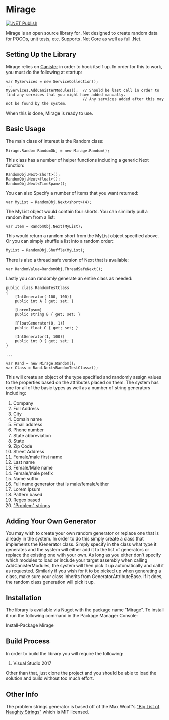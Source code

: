 # Mirage

[![.NET Publish](https://github.com/JaCraig/Mirage/actions/workflows/dotnet-publish.yml/badge.svg)](https://github.com/JaCraig/Mirage/actions/workflows/dotnet-publish.yml)

Mirage is an open source library for .Net designed to create random data for POCOs, unit tests, etc. Supports .Net Core as well as full .Net.

## Setting Up the Library

Mirage relies on [Canister](https://github.com/JaCraig/Canister) in order to hook itself up. In order for this to work, you must do the following at startup:

    var MyServices = new ServiceCollection();
    ...
    MyServices.AddCanisterModules();  // Should be last call in order to find any services that you might have added manually.
                                      // Any services added after this may not be found by the system.
					
When this is done, Mirage is ready to use.

## Basic Usage

The main class of interest is the Random class:

    Mirage.Random RandomObj = new Mirage.Random();
	
This class has a number of helper functions including a generic Next function:

    RandomObj.Next<short>();
	RandomObj.Next<float>();
	RandomObj.Next<TimeSpan>();
	
You can also Specify a number of items that you want returned:

    var MyList = RandomObj.Next<short>(4);
	
The MyList object would contain four shorts. You can similarly pull a random item from a list:

    var Item = RandomObj.Next(MyList);
	
This would return a random short from the MyList object specified above. Or you can simply shuffle a list into a random order:

    MyList = RandomObj.Shuffle(MyList);
	
There is also a thread safe version of Next that is available:

    var RandomValue=RandomObj.ThreadSafeNext();
	
Lastly you can randomly generate an entire class as needed:

    public class RandomTestClass
    {
        [IntGenerator(-100, 100)]
        public int A { get; set; }

        [LoremIpsum]
        public string B { get; set; }

        [FloatGenerator(0, 1)]
        public float C { get; set; }

        [IntGenerator(1, 100)]
        public int D { get; set; }
    }
	
	...
	
	var Rand = new Mirage.Random();
	var Class = Rand.Next<RandomTestClass>();
	
This will create an object of the type specified and randomly assign values to the properties based on the attributes placed on them. The system has one for all of the basic types as well as a number of string generators including:

1. Company
2. Full Address
3. City
4. Domain name
5. Email address
6. Phone number
7. State abbreviation
8. State
9. Zip Code
10. Street Address
11. Female/male first name
12. Last name
13. Female/Male name
14. Female/male prefix
15. Name suffix
16. Full name generator that is male/female/either
17. Lorem Ipsum
18. Pattern based
19. Regex based
20. ["Problem" strings](https://github.com/minimaxir/big-list-of-naughty-strings)


## Adding Your Own Generator

You may wish to create your own random generator or replace one that is already in the system. In order to do this simply create a class that implements the IGenerator class. Simply specify in the class what type it generates and the system will either add it to the list of generators or replace the existing one with your own. As long as you either don't specify which modules to load or include your target assembly when calling AddCanisterModules, the system will then pick it up automatically and call it as requested. Similarly if you wish for it to be picked up when generating a class, make sure your class inherits from GeneratorAttributeBase. If it does, the random class generation will pick it up.

## Installation

The library is available via Nuget with the package name "Mirage". To install it run the following command in the Package Manager Console:

Install-Package Mirage

## Build Process

In order to build the library you will require the following:

1. Visual Studio 2017

Other than that, just clone the project and you should be able to load the solution and build without too much effort.

## Other Info

The problem strings generator is based off of the Max Woolf's ["Big List of Naughty Strings"](https://github.com/minimaxir/big-list-of-naughty-strings) which is MIT licensed.
